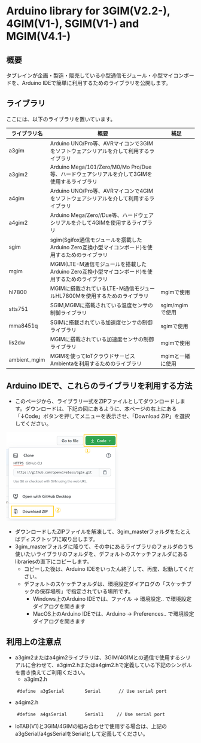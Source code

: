 # Arduino library for 3GIM(V2.2-), 4GIM(V1-), SGIM(V1-) and MGIM(V4.1-)

## 概要
タブレインが企画・製造・販売している小型通信モジュール・小型マイコンボードを、Arduino IDEで簡単に利用するためのライブラリを公開します。

## ライブラリ
ここには、以下のライブラリを置いています。

| ライブラリ名 | 概要 | 補足 |
| --- | --- | --- |
| a3gim | Arduino UNO/Pro等、AVRマイコンで3GIMをソフトウェアシリアルを介して利用するライブラリ | |
| a3gim2 | Arduino Mega/101/Zero/M0/Mo Pro/Due等、ハードウェアシリアルを介して3GIMを使用するライブラリ | |
| a4gim | Arduino UNO/Pro等、AVRマイコンで4GIMをソフトウェアシリアルを介して利用するライブラリ | |
| a4gim2 | Arduino Mega/Zero//Due等、ハードウェアシリアルを介して4GIMを使用するライブラリ | |
| sgim | sgim(Sgifox通信モジュールを搭載したArduino Zero互換小型マイコンボード)を使用するためのライブラリ | |
| mgim | MGIM(LTE-M通信モジュールを搭載したArduino Zero互換小型マイコンボード)を使用するためのライブラリ | |
| hl7800 | MGIMに搭載されているLTE-M通信モジュールHL7800Mを使用するためのライブラリ | mgimで使用 |
| stts751 | SGIM,MGIMに搭載されている温度センサの制御ライブラリ | sgim/mgimで使用 |
| mma8451q | SGIMに搭載されている加速度センサの制御ライブラリ | sgimで使用 |
| lis2dw | MGIMに搭載されている加速度センサの制御ライブラリ | mgimで使用 |
| ambient_mgim | MGIMを使ってIoTクラウドサービスAmbientaを利用するためのライブラリ | mgimと一緒に使用 |

## Arduino IDEで、これらのライブラリを利用する方法
* このページから、ライブラリ一式をZIPファイルとしてダウンロードします。ダウンロードは、下記の図にあるように、本ページの右上にある「↓Code」ボタンを押してメニューを表示させ、「Download ZIP」を選択してください。
<img src="docs/lib_download.png" width="300">

* ダウンロードしたZIPファイルを解凍して、3gim_masterフォルダをたとえばディスクトップに取り出します。
* 3gim_masterフォルダに降りて、その中にあるライブラリのフォルダのうち使いたいライブラリのフォルダを、デフォルトのスケッチフォルダにあるlibrariesの直下にコピーします。
    * コピーした後は、Arduino IDEをいったん終了して、再度、起動してください。
    * デフォルトのスケッチフォルダは、環境設定ダイアログの「スケッチブックの保存場所」で指定されている場所です。
      * Windows上のArduino IDEでは、ファイル → 環境設定.. で環境設定ダイアログを開きます
      * MacOS上のArduino IDEでは、Arduino → Preferences.. で環境設定ダイアログを開きます

## 利用上の注意点
* a3gim2またはa4gim2ライブラリは、3GIM/4GIMとの通信で使用するシリアルに合わせて、a3gim2.hまたはa4gim2.hで定義している下記のシンボルを書き換えてご利用ください。
  * a3gim2.h
```
    #define　a3gSerial　　　　 Serial　　　　// Use serial port
```

  * a4gim2.h
```
    #define　a4gsSerial　　　　Serial1　　　// Use serial port
```

* IoTAB(V1)と3GIM/4GIMの組み合わせで使用する場合は、上記の a3gSerial/a4gsSerialをSerialとして定義してください。
